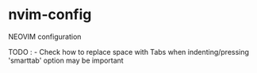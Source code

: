 # nvim-config
NEOVIM configuration

TODO :
    - Check how to replace space with Tabs when indenting/pressing <Tab>
        'smarttab' option may be important
